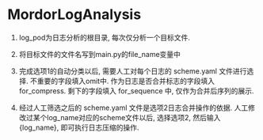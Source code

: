 # MordorLogAnalysis

1. log_pod为日志分析的根目录, 每次仅分析一个目标文件.

2. 将目标文件的文件名写到main.py的file_name变量中

3. 完成选项1的自动分类以后, 需要人工对每个日志的 scheme.yaml 文件进行选择. 不重要的字段填入omit中. 作为日志是否合并标志的字段填入for_compress. 剩下的字段填入 for_sequence 中, 仅作为合并后序列的展示.

4. 经过人工筛选之后的 scheme.yaml 文件是选项2日志合并操作的依据. 人工修改过某个log_name对应的scheme文件以后, 选择选项2, 然后输入{log_name}, 即可执行日志压缩的操作.